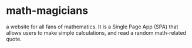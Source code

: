 # math-magicians
a website for all fans of mathematics. It is a Single Page App (SPA) that allows users to make simple calculations, and read a random math-related quote.
